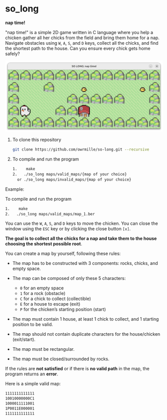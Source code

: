 # so_long
**nap time!**

"nap time!" is a simple 2D game written in C language where you help a chicken gather all her chicks from the field and bring them home for a nap. Navigate obstacles using `W`, `A`, `S`, and `D` keys, collect all the chicks, and find the shortest path to the house. Can you ensure every chick gets home safely?

![Game Screenshot](nap_time_screenshot.png)


1. To clone this repository
   ```bash
   git clone https://github.com/owrmille/so-long.git --recursive
   ```
2. To compile and run the program
   ```bash
   1.    make
   2.   ./so_long maps/valid_maps/{map of your choice}
     or ./so_long maps/invalid_maps/{map of your choice}
   ```
Example:

To compile and run the program
   ```bash
   1.    make
   2.   ./so_long maps/valid_maps/map_1.ber
   ```

You can use the `W`, `A`, `S`, and `D` keys to move the chicken. You can close the window using the `ESC` key or by clicking the close button `[x]`.

**The goal is to collect all the chicks for a nap and take them to the house choosing the shortest possible root**.

You can create a map by yourself, following these rules:

- The map has to be constructed with 3 components: rocks, chicks, and empty space.
- The map can be composed of only these 5 characters:
  - `0` for an empty space
  - `1` for a rock (obstacle)
  - `C` for a chick to collect (collectible)
  - `E` for a house to escape (exit)
  - `P` for the chicken’s starting position (start)
    
- The map must contain 1 house, at least 1 chick to collect, and 1 starting position to be valid.
- The map should not contain duplicate characters for the house/chicken (exit/start).
- The map must be rectangular.
- The map must be closed/surrounded by rocks.
  
If the rules are **not satisfied** or if there is **no valid path** in the map, the program returns an **error**.

Here is a simple valid map:
```
1111111111111
10010000000C1
1000011111001
1P0011E000001
1111111111111
```
